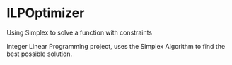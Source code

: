 # ILPOptimizer
Using Simplex to solve a function with constraints

Integer Linear Programming project, uses the Simplex Algorithm to find the best possible solution.
